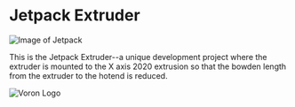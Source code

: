 # Jetpack Extruder

![Image of Jetpack](https://i.imgur.com/T4fh2Q9.jpg)

This is the Jetpack Extruder--a unique development project where the extruder is mounted to the X axis 2020 extrusion so that the bowden length from the extruder to the hotend is reduced.

![Voron Logo](http://vorondesign.com/images/voron_design_logo.png)
